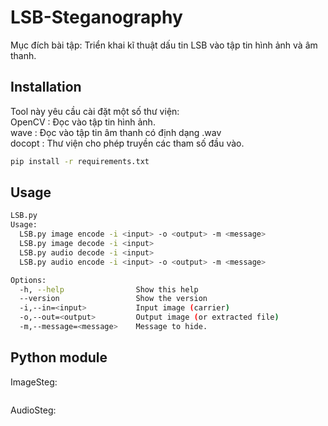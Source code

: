 LSB-Steganography
=================
Mục đích bài tập: Triển khai kĩ thuật dấu tin LSB vào tập tin hình ảnh và âm thanh.

Installation
------------
Tool này yêu cầu cài đặt một số thư viện: <br>
OpenCV : Đọc vào tập tin hình ảnh. <br>
wave   : Đọc vào tập tin âm thanh có định dạng .wav <br>
docopt : Thư viện cho phép truyền các tham số đầu vào.
```bash
pip install -r requirements.txt
```
Usage
-----

```bash
LSB.py
Usage:
  LSB.py image encode -i <input> -o <output> -m <message>
  LSB.py image decode -i <input>
  LSB.py audio decode -i <input>
  LSB.py audio encode -i <input> -o <output> -m <message>

Options:
  -h, --help                Show this help
  --version                 Show the version
  -i,--in=<input>           Input image (carrier)
  -o,--out=<output>         Output image (or extracted file)
  -m,--message=<message>    Message to hide.
```
Python module
-------------
ImageSteg:
```
```

AudioSteg:

```
```







